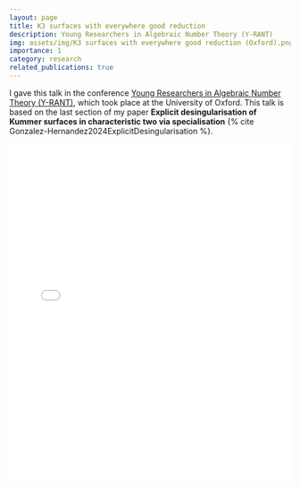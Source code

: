 ```yaml
---
layout: page
title: K3 surfaces with everywhere good reduction 
description: Young Researchers in Algebraic Number Theory (Y-RANT)
img: assets/img/K3 surfaces with everywhere good reduction (Oxford).png
importance: 1
category: research
related_publications: true
---
```


I gave this talk in the conference <a href="https://y-rant.github.io/">Young Researchers in Algebraic Number Theory (Y-RANT)</a>, which took place at the University of Oxford. This talk is based on the last section of my paper **Explicit desingularisation of Kummer surfaces in characteristic two via specialisation** {% cite Gonzalez-Hernandez2024ExplicitDesingularisation %}.

<div class="container mt-5">
    <div class="embed-responsive embed-responsive-16by9">
        <embed src="../pdf_talks/k3_surfaces_with_everywhere_good_reduction.pdf" type="application/pdf" width="100%" height="600px" />
    </div>
</div>


